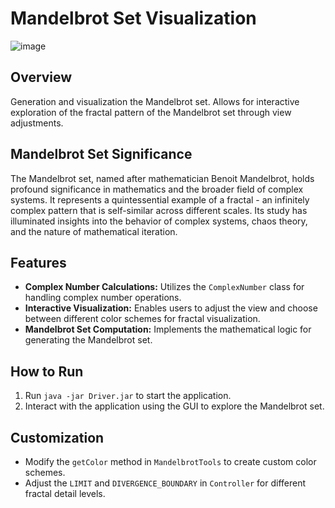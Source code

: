# Mandelbrot Set Visualization
![image](https://github.com/IrfanEzani/mandelbrot-visualization/assets/59435235/5e4c20d7-94cf-4d79-a684-c61abc486c0d)

## Overview
Generation and visualization the Mandelbrot set. Allows for interactive exploration of the fractal pattern of the Mandelbrot set through view adjustments.

## Mandelbrot Set Significance

The Mandelbrot set, named after mathematician Benoit Mandelbrot, holds profound significance in mathematics and the broader field of complex systems. It represents a quintessential example of a fractal - an infinitely complex pattern that is self-similar across different scales. Its study has illuminated insights into the behavior of complex systems, chaos theory, and the nature of mathematical iteration.

## Features
- **Complex Number Calculations:** Utilizes the `ComplexNumber` class for handling complex number operations.
- **Interactive Visualization:** Enables users to adjust the view and choose between different color schemes for fractal visualization.
- **Mandelbrot Set Computation:** Implements the mathematical logic for generating the Mandelbrot set.

## How to Run
1. Run `java -jar Driver.jar` to start the application.
2. Interact with the application using the GUI to explore the Mandelbrot set.

## Customization
- Modify the `getColor` method in `MandelbrotTools` to create custom color schemes.
- Adjust the `LIMIT` and `DIVERGENCE_BOUNDARY` in `Controller` for different fractal detail levels.
